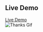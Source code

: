 
## Live Demo

<div class="container">
  <a href="https://arunkumarayinabathina.github.io/To-Do-List/To-Do%20List/index.html" class="button">Live Demo</a>
</div>

<div class="container">
  <img src="https://i.ibb.co/17M7CCV/tenor.gif" alt="Thanks Gif" class="gif" border:0;>
</div>


